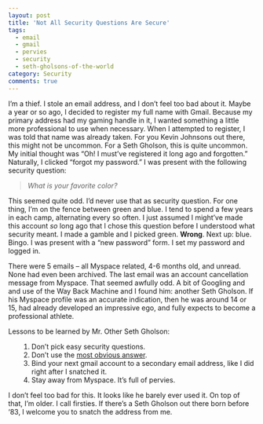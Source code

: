 ```yaml
---
layout: post
title: 'Not All Security Questions Are Secure'
tags:
  - email
  - gmail
  - pervies
  - security
  - seth-gholsons-of-the-world
category: Security
comments: true
---
```


<p>I’m a thief. I stole an email address, and I don’t feel too bad about it. Maybe a year or so ago, I decided to register my full name with Gmail. Because my primary address had my gaming handle in it, I wanted something a little more professional to use when necessary. When I attempted to register, I was told that name was already taken. For you Kevin Johnsons out there, this might not be uncommon. For a Seth Gholson, this is quite uncommon. My initial thought was “Oh! I must’ve registered it long ago and forgotten.” Naturally, I clicked “forgot my password.” I was present with the following security question:</p>  <blockquote>   <p><em>What is your favorite color?</em></p> </blockquote>  <p>This seemed quite odd. I’d never use that as security question. For one thing, I’m on the fence between green and blue. I tend to spend a few years in each camp, alternating every so often. I just assumed I might’ve made this account <em>so</em> long ago that I chose this question before I understood what security meant. I made a gamble and I picked green. <strong>Wrong</strong>. Next up: blue. Bingo. I was present with a “new password” form. I set my password and logged in.</p>  <p>There were 5 emails – all Myspace related, 4-6 months old, and unread. None had even been archived. The last email was an account cancellation message from Myspace. That seemed awfully odd. A bit of Googling and and use of the Way Back Machine and I found him: another Seth Gholson. If his Myspace profile was an accurate indication, then he was around 14 or 15, had already developed an impressive ego, and fully expects to become a professional athlete.</p>  <p>Lessons to be learned by Mr. Other Seth Gholson:</p>  <ol>   <ol>     <li>Don’t pick easy security questions.</li>      <li>Don’t use the <a title="Blue most popular color" href="http://desktoppub.about.com/od/choosingcolors/f/mencolors.htm" target="_blank">most obvious answer</a>.</li>      <li>Bind your next gmail account to a secondary email address, like I did right after I snatched it.</li>      <li>Stay away from Myspace. It’s full of pervies.</li>   </ol> </ol>  <p>I don’t feel too bad for this. It looks like he barely ever used it. On top of that, I’m older. I call firsties. If there’s a Seth Gholson out there born before ‘83, I welcome you to snatch the address from me.</p>

